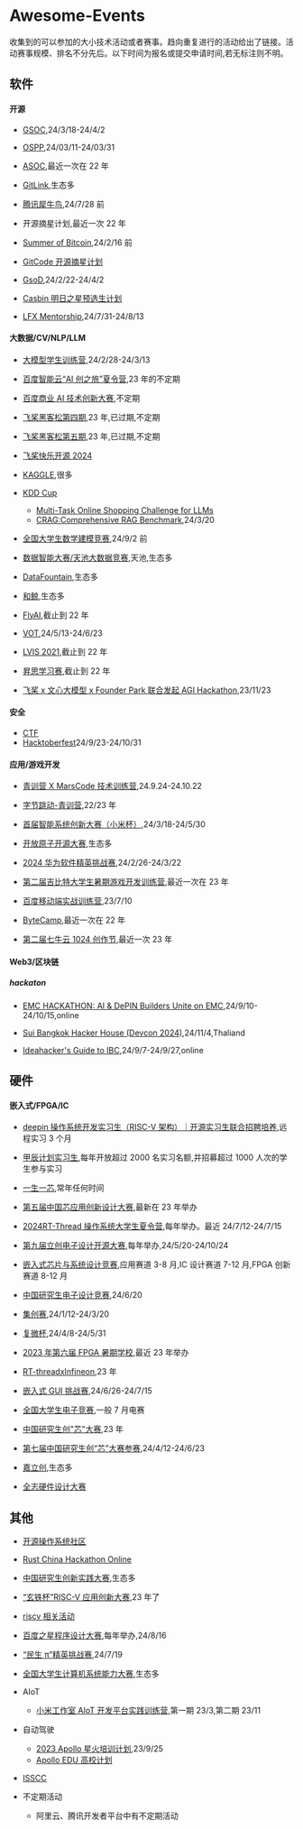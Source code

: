 # Awesome-Events

收集到的可以参加的大小技术活动或者赛事。趋向重复进行的活动给出了链接。活动赛事规模、排名不分先后。以下时间为报名或提交申请时间,若无标注则不明。

## 软件

#### 开源

- [GSOC](https://summerofcode.withgoogle.com/),24/3/18-24/4/2

- [OSPP](https://summer-ospp.ac.cn/),24/03/11-24/03/31

- [ASOC](https://asoc2022.opensource.alibaba.com/),最近一次在 22 年

- [GitLink](https://www.gitlink.org.cn/competitions),生态多

- [腾讯犀牛鸟](https://opensource.tencent.com//summer-of-code),24/7/28 前

- 开源摘星计划,最近一次 22 年

- [Summer of Bitcoin](https://www.summerofbitcoin.org/),24/2/16 前

- [GitCode 开源摘星计划](https://gitcode.com/g-star/apply)

- [GsoD](https://developers.google.com/season-of-docs?hl=zh-cn),24/2/22-24/4/2

- [Casbin 明日之星预选生计划](https://github.com/casbin/Talent2025)

- [LFX Mentorship](https://bbs.huaweicloud.com/blogs/432571),24/7/31-24/8/13

#### 大数据/CV/NLP/LLM

- [大模型学生训练营](https://mp.weixin.qq.com/s/IO8bNy3q8y6UbD79zyImJg),24/2/28-24/3/13

- [百度智能云“AI 创之旅”夏令营](https://mp.weixin.qq.com/s/D1pTK5eJZf9ruGdB_oKSFg),23 年的不定期

- [百度商业 AI 技术创新大赛](https://mp.weixin.qq.com/s/L7vd878_P93O4Ydr59cuFA),不定期

- [飞桨黑客松第四期](https://github.com/PaddlePaddle/Paddle/issues/51281#paddlefamily),23 年,已过期,不定期

- [飞桨黑客松第五期](https://github.com/PaddlePaddle/Paddle/issues/57262),23 年,已过期,不定期

- [飞桨快乐开源 2024](https://github.com/PaddlePaddle/Paddle/issues/61482)

- [KAGGLE](https://www.kaggle.com/competitions),很多

- [KDD Cup](https://www.kdd.org/kdd-cup)

  - [Multi-Task Online Shopping Challenge for LLMs](https://www.aicrowd.com/challenges/amazon-kdd-cup-2024-multi-task-online-shopping-challenge-for-llms)
  - [CRAG:Comprehensive RAG Benchmark](https://www.aicrowd.com/challenges/meta-comprehensive-rag-benchmark-kdd-cup-2024),24/3/20

- [全国大学生数学建模竞赛](http://www.mcm.edu.cn/),24/9/2 前

- [数据智能大赛/天池大数据竞赛](https://tianchi.aliyun.com/competition/activeList),天池,生态多

- [DataFountain](https://www.datafountain.cn/competitions?type=3&selectedCategory=3&selectedType=-1&tagCode=),生态多

- [和鲸](https://www.heywhale.com/home/competition),生态多

- [FlyAI](https://www.flyai.com/),截止到 22 年

- [VOT](https://www.votchallenge.net/),24/5/13-24/6/23

- [LVIS 2021](https://cocodataset.org/#home),截止到 22 年

- [昇思学习赛](https://mp.weixin.qq.com/s/v8rrfPiM9rfS9g7Nb-0-pQ),截止到 22 年

- [飞桨 x 文心大模型 x Founder Park 联合发起 AGI Hackathon](https://www.oschina.net/event/2331412),23/11/23

#### 安全

- [CTF](https://www.ctfhub.com/#/calendar)
- [Hacktoberfest](https://hacktoberfest.com/)24/9/23-24/10/31

#### 应用/游戏开发

- [青训营 X MarsCode 技术训练营](https://juejin.cn/post/7417847509748400164),24.9.24-24.10.22

- [字节跳动-青训营](https://youthcamp.bytedance.com/),22/23 年

- [首届智能系统创新大赛（小米杯）](https://mp.weixin.qq.com/s/sUKQ3IKPuBlgLGKuE-GOzQ),24/3/18-24/5/30

- [开放原子开源大赛](https://competition.atomgit.com/competition),生态多

- [2024 华为软件精英挑战赛](https://mp.weixin.qq.com/s/_hkLqVCPavqtsbSyFMZRhQ),24/2/26-24/3/22

- [第二届吉比特大学生暑期游戏开发训练营](https://mp.weixin.qq.com/s/SEGCfFWNaHbumCblX6txOg),最近一次在 23 年

- [百度移动端实战训练营](https://mp.weixin.qq.com/s/jXWsLSljf54C_TPjOv2qGg),23/7/10

- [ByteCamp](https://bytecamp.toutiao.com/),最近一次在 22 年

- [第二届七牛云 1024 创作节](https://www.qiniu.com/activity/detail/651297ed0d50912d3d53307b?from=0011),最近一次 23 年

#### Web3/区块链

##### hackaton

- [EMC HACKATHON: AI & DePIN Builders Unite on EMC](https://dorahacks.io/hackathon/emc-hackathon/detail),24/9/10-24/10/15,online

- [Sui Bangkok Hacker House (Devcon 2024)](https://lu.ma/sui-bkk-hh-2024),24/11/4,Thaliand

- [Ideahacker's Guide to IBC](https://dorahacks.io/org/2460/hackathon),24/9/7-24/9/27,online

## 硬件

#### 嵌入式/FPGA/IC

- [deepin 操作系统开发实习生（RISC-V 架构）｜开源实习生联合招聘培养](https://www.deepin.org/zh/deepin-risc-v-intern-recruitment/),远程实习 3 个月

- [甲辰计划实习生](https://github.com/rv2036/weloveinterns/blob/master/open-internships.md),每年开放超过 2000 名实习名额,并招募超过 1000 人次的学生参与实习

- [一生一芯](https://oscpu.github.io/ysyx/),常年任何时间

- [第五届中国芯应用创新设计大赛](https://iaic.cecport.com/),最新在 23 年举办

- [2024RT-Thread 操作系统大学生夏令营](https://club.rt-thread.org/ask/article/3774d14a2c69c78b.html),每年举办。最近 24/7/12-24/7/15

- [第九届立创电子设计开源大赛](https://diy.szlcsc.com/?f=banner),每年举办,24/5/20-24/10/24

- [嵌入式芯片与系统设计竞赛](http://www.socchina.net/),应用赛道 3-8 月,IC 设计赛道 7-12 月,FPGA 创新赛道 8-12 月

- [中国研究生电子设计竞赛](https://cpipc.acge.org.cn/cw/hp/6),24/6/20

- [集创赛](http://univ.ciciec.com/),24/1/12-24/3/20

- [复微杯](https://fuweibei.com/),24/4/8-24/5/31

- [2023 年第六届 FPGA 暑期学校](https://mp.weixin.qq.com/s?__biz=MzU0MjQ2MzYxNQ==&mid=2247488915&idx=1&sn=78c7a541075e2cf762d2827b050c40c9&chksm=fb1b1683cc6c9f955424857afb6702515c78da5f480763e094d0f0ca76af70c2cbd9495a2611&mpshare=1&scene=23&srcid=0530qTcmyfN5HTElUkHGrIs2&sharer_sharetime=1685416982550&sharer_shareid=eca0b5ce80278a5f5fe298f9e5f1ca2c#rd),最近 23 年举办

- [RT-threadxInfineon](https://www.rt-thread.org/competition.html),23 年

- [嵌入式 GUI 挑战赛](https://www.rt-thread.org/competition2.html),24/6/26-24/7/15

- [全国大学生电子竞赛](http://nuedc.xjtu.edu.cn/),一般 7 月电赛

- [中国研究生创"芯"大赛](https://cpipc.acge.org.cn//cw/detail/10/2c90801886c67da80186ca65b4a203aa),23 年

- [第七届中国研究生创“芯”大赛参赛](https://cpipc.acge.org.cn/cw/detail/10/2c9080188eb768ce018ee67c83290c5a),24/4/12-24/6/23

- [嘉立创](https://maker.lceda.cn/),生态多

- [全志硬件设计大赛](https://mp.weixin.qq.com/s/WUt2029iiiZrgptBZzow2w)

## 其他

- [开源操作系统社区](https://os2edu.cn/homepage/)
- [Rust China Hackathon Online](https://rustcc.cn/article?id=2f922fd7-c20c-497c-8f02-89708a9fcaf1)
- [中国研究生创新实践大赛](https://cpipc.acge.org.cn/),生态多

- [“玄铁杯”RISC-V 应用创新大赛](https://xuantie.t-head.cn/development/activities/occ-xuantieCompetition?id=4199886224594374656),23 年了

- [riscv 相关活动](https://www.xrvm.cn/activity?spm=a2cl5.28329071.0.0.3447e2X8e2X8mK)

- [百度之星程序设计大赛](https://star.baidu.com/#/),每年举办,24/8/16

- [“民生 π”精英挑战赛](https://competition.nowcoder.com/118/introduce?channel=xttz_ms01#224),24/7/19

- [全国大学生计算机系统能力大赛](https://os.educg.net/#/),生态多

- AIoT
  - [小米工作室 AIoT 开发平台实践训练营](https://mp.weixin.qq.com/s/oo4vuAyhZSh8FRmzOv2UAg),第一期 23/3,第二期 23/11
- 自动驾驶

  - [2023 Apollo 星火培训计划](https://mp.weixin.qq.com/s/KzYVtmfE44PKUi7jrI-F2w),23/9/25
  - [Apollo EDU 高校计划](https://mp.weixin.qq.com/s/QIQDAn3KCssgrsSJTdqkOg)

- [ISSCC](https://www.isscc.org/)

- 不定期活动
  - 阿里云、腾讯开发者平台中有不定期活动
